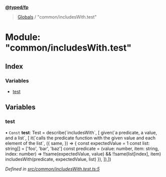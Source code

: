 **[@typed/fp](../README.md)**

> [Globals](../globals.md) / "common/includesWith.test"

# Module: "common/includesWith.test"

## Index

### Variables

* [test](_common_includeswith_test_.md#test)

## Variables

### test

• `Const` **test**: Test = describe(\`includesWith\`, [ given(\`a predicate, a value, and a list\`, [ it(\`calls the predicate function with the given value and each element of the list\`, ({ same, }) => { const expectedValue = 1 const list: string[] = ['foo', 'bar', 'baz'] const predicate = (value: number, item: string, index: number) => !!same(expectedValue, value) && !!same(list[index], item) includesWith(predicate, expectedValue, list) }), ]),])

*Defined in [src/common/includesWith.test.ts:5](https://github.com/TylorS/typed-fp/blob/8639976/src/common/includesWith.test.ts#L5)*
